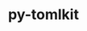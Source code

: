 ---
title: "py-tomlkit"
layout: cache
categories: [package, develop-2024-02-04]
meta: {"versions": ["0.12.1"], "compilers": ["gcc@=11.1.0", "gcc@=11.4.0", "gcc@=9.4.0", "oneapi@=2024.0.0"], "oss": ["ubuntu20.04", "ubuntu22.04"], "platforms": ["linux"], "targets": ["neoverse_v1", "neoverse_v2", "ppc64le", "x86_64_v3"], "stacks": ["data-vis-sdk", "e4s", "e4s-neoverse-v2", "e4s-neoverse_v1", "e4s-oneapi", "e4s-power", "root"], "num_specs": 8, "num_specs_by_stack": {"root": 8, "e4s-neoverse_v1": 1, "e4s-power": 1, "data-vis-sdk": 2, "e4s": 2, "e4s-neoverse-v2": 1, "e4s-oneapi": 1}}
spec_details: [{"hash": "ede65celjpohsmkg3r5yxjrza6fxd3ca", "compiler": "gcc@=11.4.0", "versions": ["0.12.1"], "os": "ubuntu20.04", "platform": "linux", "target": "neoverse_v1", "variants": ["build_system=python_pip"], "stacks": ["root", "e4s-neoverse_v1"], "size": "-", "tarball": "https://binaries.spack.io/develop-2024-02-04/build_cache/linux-ubuntu20.04-neoverse_v1/gcc-11.4.0/py-tomlkit-0.12.1/linux-ubuntu20.04-neoverse_v1-gcc-11.4.0-py-tomlkit-0.12.1-ede65celjpohsmkg3r5yxjrza6fxd3ca.spack"}, {"hash": "jgjy65hcxrl2bl3pml3jlbjih4ib4mj6", "compiler": "gcc@=9.4.0", "versions": ["0.12.1"], "os": "ubuntu20.04", "platform": "linux", "target": "ppc64le", "variants": ["build_system=python_pip"], "stacks": ["e4s-power", "root"], "size": "-", "tarball": "https://binaries.spack.io/develop-2024-02-04/build_cache/linux-ubuntu20.04-ppc64le/gcc-9.4.0/py-tomlkit-0.12.1/linux-ubuntu20.04-ppc64le-gcc-9.4.0-py-tomlkit-0.12.1-jgjy65hcxrl2bl3pml3jlbjih4ib4mj6.spack"}, {"hash": "vnhxnoaykywxdvjnuuzbo2nbadieuzqx", "compiler": "gcc@=11.1.0", "versions": ["0.12.1"], "os": "ubuntu20.04", "platform": "linux", "target": "x86_64_v3", "variants": ["build_system=python_pip"], "stacks": ["root", "data-vis-sdk"], "size": "-", "tarball": "https://binaries.spack.io/develop-2024-02-04/build_cache/linux-ubuntu20.04-x86_64_v3/gcc-11.1.0/py-tomlkit-0.12.1/linux-ubuntu20.04-x86_64_v3-gcc-11.1.0-py-tomlkit-0.12.1-vnhxnoaykywxdvjnuuzbo2nbadieuzqx.spack"}, {"hash": "qdb63gfioxfv737kltxuhvll4ma3joko", "compiler": "gcc@=11.1.0", "versions": ["0.12.1"], "os": "ubuntu20.04", "platform": "linux", "target": "x86_64_v3", "variants": ["build_system=python_pip"], "stacks": ["root", "data-vis-sdk"], "size": "-", "tarball": "https://binaries.spack.io/develop-2024-02-04/build_cache/linux-ubuntu20.04-x86_64_v3/gcc-11.1.0/py-tomlkit-0.12.1/linux-ubuntu20.04-x86_64_v3-gcc-11.1.0-py-tomlkit-0.12.1-qdb63gfioxfv737kltxuhvll4ma3joko.spack"}, {"hash": "u4d4n4td6sj22t4um36lzhxglhodha4p", "compiler": "gcc@=11.4.0", "versions": ["0.12.1"], "os": "ubuntu20.04", "platform": "linux", "target": "x86_64_v3", "variants": ["build_system=python_pip"], "stacks": ["e4s", "root"], "size": "-", "tarball": "https://binaries.spack.io/develop-2024-02-04/build_cache/linux-ubuntu20.04-x86_64_v3/gcc-11.4.0/py-tomlkit-0.12.1/linux-ubuntu20.04-x86_64_v3-gcc-11.4.0-py-tomlkit-0.12.1-u4d4n4td6sj22t4um36lzhxglhodha4p.spack"}, {"hash": "obvsc7vf2il6ulps3kw6xshkoipogwdo", "compiler": "gcc@=11.4.0", "versions": ["0.12.1"], "os": "ubuntu20.04", "platform": "linux", "target": "x86_64_v3", "variants": ["build_system=python_pip"], "stacks": ["e4s", "root"], "size": "-", "tarball": "https://binaries.spack.io/develop-2024-02-04/build_cache/linux-ubuntu20.04-x86_64_v3/gcc-11.4.0/py-tomlkit-0.12.1/linux-ubuntu20.04-x86_64_v3-gcc-11.4.0-py-tomlkit-0.12.1-obvsc7vf2il6ulps3kw6xshkoipogwdo.spack"}, {"hash": "ccsqkh4dz2dsa26n4tjlel5zvhm2avdu", "compiler": "gcc@=11.4.0", "versions": ["0.12.1"], "os": "ubuntu22.04", "platform": "linux", "target": "neoverse_v2", "variants": ["build_system=python_pip"], "stacks": ["root", "e4s-neoverse-v2"], "size": "-", "tarball": "https://binaries.spack.io/develop-2024-02-04/build_cache/linux-ubuntu22.04-neoverse_v2/gcc-11.4.0/py-tomlkit-0.12.1/linux-ubuntu22.04-neoverse_v2-gcc-11.4.0-py-tomlkit-0.12.1-ccsqkh4dz2dsa26n4tjlel5zvhm2avdu.spack"}, {"hash": "s34a2zcsefjxhxu3wa6e6ocipffhglkz", "compiler": "oneapi@=2024.0.0", "versions": ["0.12.1"], "os": "ubuntu22.04", "platform": "linux", "target": "x86_64_v3", "variants": ["build_system=python_pip"], "stacks": ["e4s-oneapi", "root"], "size": "-", "tarball": "https://binaries.spack.io/develop-2024-02-04/build_cache/linux-ubuntu22.04-x86_64_v3/oneapi-2024.0.0/py-tomlkit-0.12.1/linux-ubuntu22.04-x86_64_v3-oneapi-2024.0.0-py-tomlkit-0.12.1-s34a2zcsefjxhxu3wa6e6ocipffhglkz.spack"}]
---